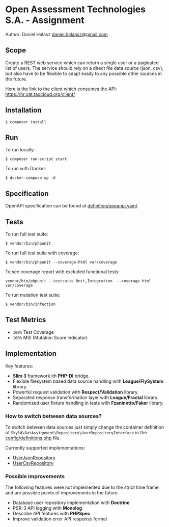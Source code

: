 # Open Assessment Technologies S.A. - Assignment

Author: Daniel Halasz <daniel.halaasz@gmail.com>

## Scope

Create a REST web service which can return a single user or a paginated list of users.
The service should rely on a direct file data source (json, csv), but also have to be flexible to adapt easily to any possible other sources in the future.

Here is the link to the client which consumes the API: https://hr.oat.taocloud.org/client/

## Installation

```
$ composer install
```
## Run

To run locally:
```
$ composer run-script start
```

To run with Docker:
```
$ docker-compose up -d
```

## Specification

OpenAPI specification can be found at [definition/opeanpi.yaml](definition/openapi.yaml).

## Tests
To run full test suite:
```
$ vendor/bin/phpunit
```

To run full test suite with coverage:
```
$ vendor/bin/phpunit --coverage-html var/coverage
```

To see coverage report with excluded functional tests:
```
vendor/bin/phpunit --testsuite Unit,Integration  --coverage-html var/coverage
```

To run mutation test suite:
```
$ vendor/bin/infection
```

## Test Metrics

- `100%` Test Coverage
- `100%` MSI (Mutation Score Indicator)

## Implementation

Key features:

- **Slim 3** framework ith **PHP-DI** bridge.
- Flexible filesystem based data source handling with **League/FlySystem** library.
- Powerful request validation with **Respect/Validation** library.
- Separated response transformation layer with **League/Fractal** library.
- Randomized user fixture handling in tests with **Fzaninotto/Faker** library.

### How to switch between data sources?

To switch between data sources just simply change the container definition of `Skyld\OatAssignment\Repository\UserRepositoryInterface`
in the [config/definitions.php](config/definitions.php) file.

Currently supported implementations:
- [UserJsonRepository](src/Repository/UserJsonRepository.php)
- [UserCsvRepository](src/Repository/UserCsvRepository.php)

### Possible improvements

The following features were not implemented due to the strict time frame and are possible points of improvements in the future.

- Database user repository implementation with **Doctrine**
- PSR-3 API logging with **Monolog**
- Describe API features with **PHPSpec**
- Improve validation error API response format
